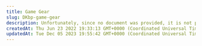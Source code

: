 ```yaml
---
title: Game Gear
slug: DKbp-game-gear
description: Unfortunately, since no document was provided, it is not possible to write an SEO description.
createdAt: Thu Jun 23 2022 19:33:13 GMT+0000 (Coordinated Universal Time)
updatedAt: Tue Dec 05 2023 19:55:42 GMT+0000 (Coordinated Universal Time)
---
```


